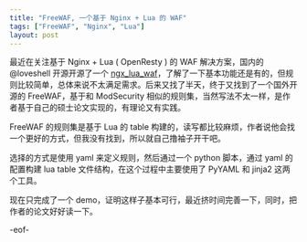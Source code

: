 ```yaml
---
title: "FreeWAF, 一个基于 Nginx + Lua 的 WAF"
tags: ["FreeWAF", "Nginx", "Lua"]
layout: post
---
```


最近在关注基于 Nginx + Lua ( OpenResty ) 的 WAF 解决方案，国内的 @loveshell 开源开源了一个 [ngx_lua_waf](https://github.com/loveshell/ngx_lua_waf)，了解了一下基本功能还是有的，但规则比较简单，总体来说不太满足需求。后来又找了半天，终于又找到了一个国外开源的 FreeWAF，基于和 ModSecurity 相似的规则集，当然写法不太一样，是作者基于自己的硕士论文实现的，有理论又有实践。



FreeWAF 的规则集是基于 Lua 的 table 构建的，读写都比较麻烦，作者说他会找一个更好的方式，但我没有找到，所以就自己撸袖子开干吧。



选择的方式是使用 yaml 来定义规则，然后通过一个 python 脚本，通过 yaml 的配置构建 lua table 文件结构，在这个过程中主要使用了 PyYAML 和 jinja2 这两个工具。



现在只完成了一个 demo，证明这样子基本可行，最近挤时间完善一下，同时，把作者的论文好好读一下。

-eof-